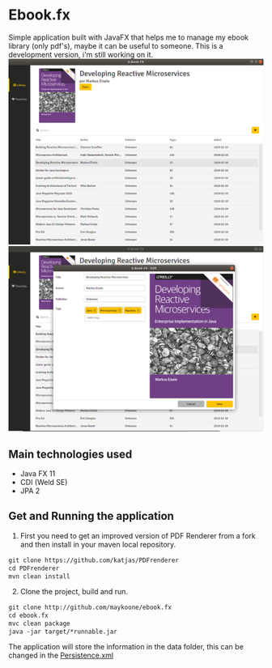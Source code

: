 # Ebook.fx
Simple application built with JavaFX that helps me to manage my ebook library (only pdf's), maybe it can be useful to someone. This is a development version, i'm still working on it.
![](screen/ebookfx.png)
![](screen/ebookfx1.png)

## Main technologies used
* Java FX 11
* CDI (Weld SE)
* JPA 2

## Get and Running the application
1. First you need to get an improved version of PDF Renderer from a fork and then
install in your maven local repository.
```
git clone https://github.com/katjas/PDFrenderer
cd PDFrenderer
mvn clean install
```
2. Clone the project, build and run.
```
git clone http://github.com/maykoone/ebook.fx
cd ebook.fx
mvc clean package
java -jar target/*runnable.jar
```
The application will store the information in the data folder, this can be changed in the
[Persistence.xml](src/main/resources/META-INF/persistence.xml)
